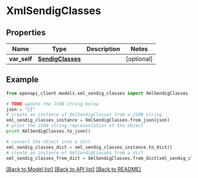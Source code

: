 # XmlSendigClasses


## Properties
Name | Type | Description | Notes
------------ | ------------- | ------------- | -------------
**var_self** | [**SendigClasses**](SendigClasses.md) |  | [optional] 

## Example

```python
from openapi_client.models.xml_sendig_classes import XmlSendigClasses

# TODO update the JSON string below
json = "{}"
# create an instance of XmlSendigClasses from a JSON string
xml_sendig_classes_instance = XmlSendigClasses.from_json(json)
# print the JSON string representation of the object
print XmlSendigClasses.to_json()

# convert the object into a dict
xml_sendig_classes_dict = xml_sendig_classes_instance.to_dict()
# create an instance of XmlSendigClasses from a dict
xml_sendig_classes_from_dict = XmlSendigClasses.from_dict(xml_sendig_classes_dict)
```
[[Back to Model list]](../README.md#documentation-for-models) [[Back to API list]](../README.md#documentation-for-api-endpoints) [[Back to README]](../README.md)


